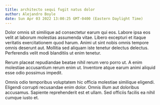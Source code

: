 ```yaml
---
title: architecto sequi fugit natus dolor
author: Alejandro Boyle
date: Sun Apr 03 2022 13:00:25 GMT-0400 (Eastern Daylight Time)
---
```

Dolor omnis sit similique ad consectetur earum qui eos. Labore ipsa eos velit at laborum molestias assumenda vitae. Libero excepturi et itaque veritatis exercitationem quod harum. Animi ut sint nobis omnis tempore omnis deserunt aut. Mollitia sed aliquam iste tenetur delectus delectus. Perferendis velit modi blanditiis ut enim tenetur.

 Rerum placeat repudiandae beatae nihil rerum vero porro ut. A enim molestiae accusantium rerum enim ut. Inventore atque earum animi aliquid esse odio possimus impedit.

 Omnis odio temporibus voluptatem hic officia molestiae similique eligendi. Eligendi corrupti recusandae enim dolor. Omnis illum aut doloribus accusamus. Sapiente reprehenderit est et ullam. Sed officiis facilis ea nihil cumque iusto et.